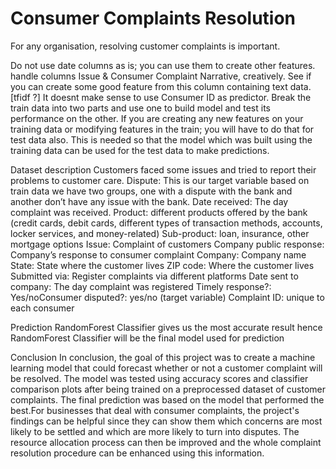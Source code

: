 # Consumer Complaints Resolution
For any organisation, resolving customer complaints is important.

Do not use date columns as is; you can use them to create other features.
handle columns Issue & Consumer Complaint Narrative, creatively. See if you can create some good feature from this column containing text data. [tfidf ?]
It doesnt make sense to use Consumer ID as predictor.
Break the train data into two parts and use one to build model and test its performance on the other.
If you are creating any new features on your training data or modifying features in the train; you will have to do that for test data also. This is needed so that the model which was built using the training data can be used for the test data to make predictions.

Dataset description
Customers faced some issues and tried to report their problems to customer care.
Dispute: This is our target variable based on train data we have two groups, one with a dispute with the bank and another don’t have any issue with the bank.
Date received: The day complaint was received.
Product: different products offered by the bank (credit cards, debit cards, different types of transaction methods, accounts, locker services, and money-related)
Sub-product: loan, insurance, other mortgage options
Issue: Complaint of customers
Company public response: Company’s response to consumer complaint
Company: Company name
State: State where the customer lives 
ZIP code: Where the customer lives
Submitted via: Register complaints via different platforms 
Date sent to company: The day complaint was registered
Timely response?: Yes/noConsumer
disputed?: yes/no (target variable)
Complaint ID: unique to each consumer


Prediction
RandomForest Classifier gives us the most accurate result hence RandomForest Classifier will be the final model used for prediction

Conclusion
In conclusion, the goal of this project was to create a machine learning model that could forecast whether or not a customer complaint will be resolved. The model was tested using accuracy scores and classifier comparison plots after being trained on a preprocessed dataset of customer complaints. The final prediction was based on the model that performed the best.For businesses that deal with consumer complaints, the project's findings can be helpful since they can show them which concerns are most likely to be settled and which are more likely to turn into disputes. The resource allocation process can then be improved and the whole complaint resolution procedure can be enhanced using this information.

